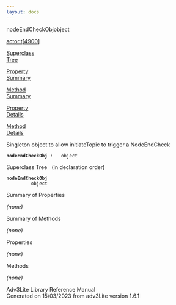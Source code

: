 ```yaml
---
layout: docs
---
```

<span class="title">nodeEndCheckObj</span><span class="type">object</span>

[actor.t](../file/actor.t.html)\[[4900](../source/actor.t.html#4900)\]

[Superclass  
Tree](#_SuperClassTree_)

[Property  
Summary](#_PropSummary_)

[Method  
Summary](#_MethodSummary_)

[Property  
Details](#_Properties_)

[Method  
Details](#_Methods_)



Singleton object to allow initiateTopic to trigger a NodeEndCheck

**`nodeEndCheckObj`**` :   object`



<span id="_SuperClassTree_"></span>



<span class="hdln">Superclass Tree</span>   (in declaration order)



**`nodeEndCheckObj`**  
`         object`  
<span id="_PropSummary_"></span>



<span class="hdln">Summary of Properties</span>  





*(none)* <span id="_MethodSummary_"></span>



<span class="hdln">Summary of Methods</span>  





*(none)* <span id="_Properties_"></span>



<span class="hdln">Properties</span>  



*(none)* <span id="_Methods_"></span>



<span class="hdln">Methods</span>  



*(none)*



Adv3Lite Library Reference Manual  
Generated on 15/03/2023 from adv3Lite version 1.6.1


